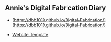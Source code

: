 ## Annie's Digital Fabrication Diary

* [https://dbb1019.github.io/Digital-Fabrication/](https://dbb1019.github.io/Digital-Fabrication/)

* [Website Template](https://learning-zone.github.io/website-templates/drifting/)
